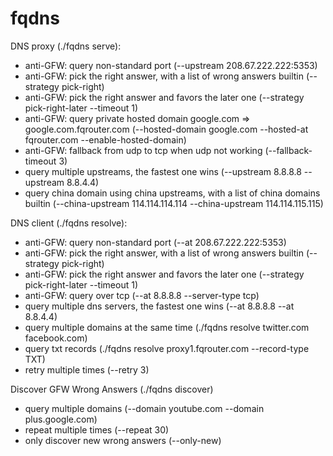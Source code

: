 fqdns
=====

DNS proxy (./fqdns serve):

* anti-GFW: query non-standard port (--upstream 208.67.222.222:5353)
* anti-GFW: pick the right answer, with a list of wrong answers builtin (--strategy pick-right)
* anti-GFW: pick the right answer and favors the later one (--strategy pick-right-later --timeout 1)
* anti-GFW: query private hosted domain google.com => google.com.fqrouter.com (--hosted-domain google.com --hosted-at fqrouter.com --enable-hosted-domain)
* anti-GFW: fallback from udp to tcp when udp not working (--fallback-timeout 3)
* query multiple upstreams, the fastest one wins (--upstream 8.8.8.8 --upstream 8.8.4.4)
* query china domain using china upstreams, with a list of china domains builtin (--china-upstream 114.114.114.114 --china-upstream 114.114.115.115)

DNS client (./fqdns resolve):

* anti-GFW: query non-standard port (--at 208.67.222.222:5353)
* anti-GFW: pick the right answer, with a list of wrong answers builtin (--strategy pick-right)
* anti-GFW: pick the right answer and favors the later one (--strategy pick-right-later --timeout 1)
* anti-GFW: query over tcp (--at 8.8.8.8 --server-type tcp)
* query multiple dns servers, the fastest one wins (--at 8.8.8.8 --at 8.8.4.4)
* query multiple domains at the same time (./fqdns resolve twitter.com facebook.com)
* query txt records (./fqdns resolve proxy1.fqrouter.com --record-type TXT)
* retry multiple times (--retry 3)

Discover GFW Wrong Answers (./fqdns discover)

* query multiple domains (--domain youtube.com --domain plus.google.com)
* repeat multiple times (--repeat 30)
* only discover new wrong answers (--only-new)
